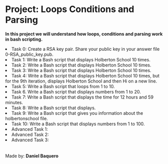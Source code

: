 <html>
<h1>Project: Loops Conditions and Parsing</h1>
<p><strong>In this project we will understand how loops, conditions and parsing work in bash scripting.</strong></p>
<body>
<li>Task 0: Create a RSA key pair. Share your public key in your answer file 0-RSA_public_key.pub.</li>
<li>Task 1: Write a Bash script that displays Holberton School 10 times.</li>
<li>Task 2: Write a Bash script that displays Holberton School 10 times.</li>
<li>Task 3: Write a Bash script that displays Holberton School 10 times.</li>
<li>Task 4: Write a Bash script that displays Holberton School 10 times, but for the 9th iteration, displays Holberton School and then Hi on a new line.</li>
<li>Task 5: Write a Bash script that loops from 1 to 10.</li>
<li>Task 6. Write a Bash script that displays numbers from 1 to 20.</li>
<li>Task 7: Write a Bash script that displays the time for 12 hours and 59 minutes.</li>
<li>Task 8: Write a Bash script that displays.</li>
<li>Task 9: Write a Bash script that gives you information about the holbertonschool file.</li>
<li>Task 10: Write a Bash script that displays numbers from 1 to 100.</li>
<li>Advanced Task 1: </li>
<li>Advanced Task 2: </li>
<li>Advanced Task 3: </li>
</body>
<br>
<br>
<footer>Made by: <strong>Daniel Baquero</stong></footer>
</html>